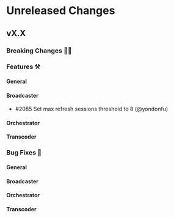 # Unreleased Changes

## vX.X

### Breaking Changes 🚨🚨

### Features ⚒

#### General

#### Broadcaster

- \#2085 Set max refresh sessions threshold to 8 (@yondonfu)

#### Orchestrator

#### Transcoder

### Bug Fixes 🐞

#### General

#### Broadcaster

#### Orchestrator

#### Transcoder
